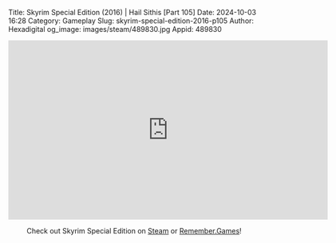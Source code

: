 Title: Skyrim Special Edition (2016) | Hail Sithis [Part 105]
Date: 2024-10-03 16:28
Category: Gameplay
Slug: skyrim-special-edition-2016-p105
Author: Hexadigital
og_image: images/steam/489830.jpg
Appid: 489830

<center><iframe src="https://www.youtube.com/embed/L2wpS-2f0ME?feature=oembed" allow="accelerometer; autoplay; encrypted-media; gyroscope; picture-in-picture" width="640" height="360" frameborder="0"></iframe>

Check out Skyrim Special Edition on [Steam](https://store.steampowered.com/app/489830/?curator_clanid=34633900) or [Remember.Games](https://remember.games/game/164/the-elder-scrolls-v-skyrim-special-edition/)!</center>